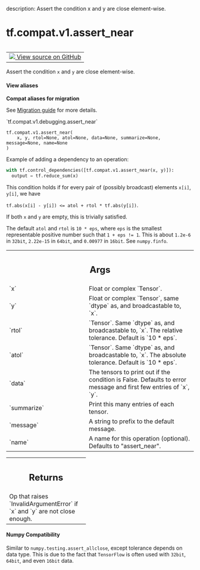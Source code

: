 description: Assert the condition x and y are close element-wise.

<div itemscope itemtype="http://developers.google.com/ReferenceObject">
<meta itemprop="name" content="tf.compat.v1.assert_near" />
<meta itemprop="path" content="Stable" />
</div>

# tf.compat.v1.assert_near

<!-- Insert buttons and diff -->

<table class="tfo-notebook-buttons tfo-api nocontent" align="left">
<td>
  <a target="_blank" href="https://github.com/tensorflow/tensorflow/blob/r2.4/tensorflow/python/ops/check_ops.py#L777-L857">
    <img src="https://www.tensorflow.org/images/GitHub-Mark-32px.png" />
    View source on GitHub
  </a>
</td>
</table>



Assert the condition `x` and `y` are close element-wise.

<section class="expandable">
  <h4 class="showalways">View aliases</h4>
  <p>
<b>Compat aliases for migration</b>
<p>See
<a href="https://www.tensorflow.org/guide/migrate">Migration guide</a> for
more details.</p>
<p>`tf.compat.v1.debugging.assert_near`</p>
</p>
</section>

<pre class="devsite-click-to-copy prettyprint lang-py tfo-signature-link">
<code>tf.compat.v1.assert_near(
    x, y, rtol=None, atol=None, data=None, summarize=None, message=None, name=None
)
</code></pre>



<!-- Placeholder for "Used in" -->

Example of adding a dependency to an operation:

```python
with tf.control_dependencies([tf.compat.v1.assert_near(x, y)]):
  output = tf.reduce_sum(x)
```

This condition holds if for every pair of (possibly broadcast) elements
`x[i]`, `y[i]`, we have

```tf.abs(x[i] - y[i]) <= atol + rtol * tf.abs(y[i])```.

If both `x` and `y` are empty, this is trivially satisfied.

The default `atol` and `rtol` is `10 * eps`, where `eps` is the smallest
representable positive number such that `1 + eps != 1`.  This is about
`1.2e-6` in `32bit`, `2.22e-15` in `64bit`, and `0.00977` in `16bit`.
See `numpy.finfo`.

<!-- Tabular view -->
 <table class="responsive fixed orange">
<colgroup><col width="214px"><col></colgroup>
<tr><th colspan="2"><h2 class="add-link">Args</h2></th></tr>

<tr>
<td>
`x`
</td>
<td>
Float or complex `Tensor`.
</td>
</tr><tr>
<td>
`y`
</td>
<td>
Float or complex `Tensor`, same `dtype` as, and broadcastable to, `x`.
</td>
</tr><tr>
<td>
`rtol`
</td>
<td>
`Tensor`.  Same `dtype` as, and broadcastable to, `x`.
The relative tolerance.  Default is `10 * eps`.
</td>
</tr><tr>
<td>
`atol`
</td>
<td>
`Tensor`.  Same `dtype` as, and broadcastable to, `x`.
The absolute tolerance.  Default is `10 * eps`.
</td>
</tr><tr>
<td>
`data`
</td>
<td>
The tensors to print out if the condition is False.  Defaults to
error message and first few entries of `x`, `y`.
</td>
</tr><tr>
<td>
`summarize`
</td>
<td>
Print this many entries of each tensor.
</td>
</tr><tr>
<td>
`message`
</td>
<td>
A string to prefix to the default message.
</td>
</tr><tr>
<td>
`name`
</td>
<td>
A name for this operation (optional).  Defaults to "assert_near".
</td>
</tr>
</table>



<!-- Tabular view -->
 <table class="responsive fixed orange">
<colgroup><col width="214px"><col></colgroup>
<tr><th colspan="2"><h2 class="add-link">Returns</h2></th></tr>
<tr class="alt">
<td colspan="2">
Op that raises `InvalidArgumentError` if `x` and `y` are not close enough.
</td>
</tr>

</table>




#### Numpy Compatibility
Similar to `numpy.testing.assert_allclose`, except tolerance depends on data
type. This is due to the fact that `TensorFlow` is often used with `32bit`,
`64bit`, and even `16bit` data.

